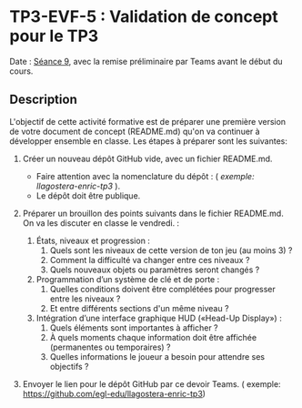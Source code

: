 # TP3-EVF-5 : Validation de concept pour le TP3

Date : [Séance 9](/01-deroulement/09/), avec la remise préliminaire par Teams avant le début du cours.

## Description

L'objectif de cette activité formative est de préparer une première version de votre document de concept (README.md) qu'on va continuer à développer ensemble en classe. Les étapes à préparer sont les suivantes:

1. Créer un nouveau dépôt GitHub vide, avec un fichier README.md.
   - Faire attention avec la nomenclature du dépôt : ( *exemple: llagostera-enric-tp3* ).
   - Le dépôt doit être publique.

2. Préparer un brouillon des points suivants dans le fichier README.md. On va les discuter en classe le vendredi. : 
    1. États, niveaux et progression : 
       1. Quels sont les niveaux de cette version de ton jeu (au moins 3) ? 
       2. Comment la difficulté va changer entre ces niveaux ? 
       3. Quels nouveaux objets ou paramètres seront changés ?
    2. Programmation d’un système de clé et de porte : 
       1. Quelles conditions doivent être complétées pour progresser entre les niveaux ? 
       2. Et entre différents sections d'un même niveau ?
    3. Intégration d’une interface graphique HUD («Head-Up Display») :
       1. Quels éléments sont importantes à afficher ? 
       2. À quels moments chaque information doit être affichée (permanentes ou temporaires) ?
       3. Quelles informations le joueur a besoin pour attendre ses objectifs ?
 
3. Envoyer le lien pour le dépôt GitHub par ce devoir Teams. ( exemple: https://github.com/egl-edu/llagostera-enric-tp3)
